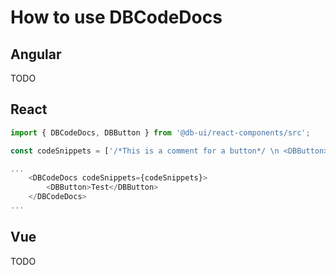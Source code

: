 # How to use DBCodeDocs

## Angular

TODO

## React

```typescript
import { DBCodeDocs, DBButton } from '@db-ui/react-components/src';

const codeSnippets = ['/*This is a comment for a button*/ \n <DBButton>Test</DBButton>'];

...
	<DBCodeDocs codeSnippets={codeSnippets}>
		<DBButton>Test</DBButton>
	</DBCodeDocs>
...
```

## Vue

TODO
